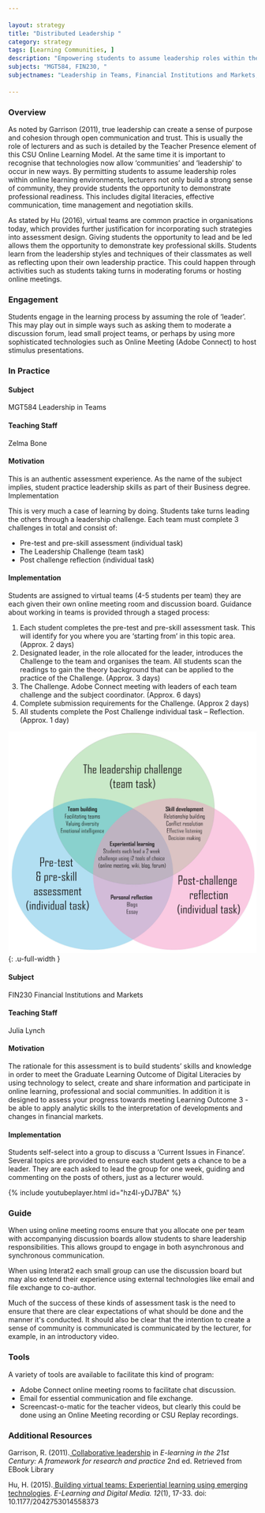 ```yaml
---

layout: strategy
title: "Distributed Leadership "
category: strategy
tags: [Learning Communities, ]
description: "Empowering students to assume leadership roles within their learning experience."
subjects: "MGT584, FIN230, "
subjectnames: "Leadership in Teams, Financial Institutions and Markets, "

---
```


### Overview

As noted by Garrison (2011), true leadership can create a sense of purpose and cohesion through open communication and trust. This is usually the role of lecturers and as such is detailed by the Teacher Presence element of this CSU Online Learning Model.  At the same time it is important to recognise that technologies now allow ‘communities’ and ‘leadership’ to occur in new ways.  By permitting students to assume leadership roles within online learning environments, lecturers not only build a strong sense of community, they provide students the opportunity to demonstrate professional readiness. This includes digital literacies, effective communication, time management and negotiation skills.

As stated by Hu (2016), virtual teams are common practice in organisations today, which provides further justification for incorporating such strategies into assessment design. Giving students the opportunity to lead and be led allows them the opportunity to demonstrate key professional skills. Students learn from the leadership styles and techniques of their classmates as well as reflecting upon their own leadership practice.  This could happen through activities such as students taking turns in moderating forums or hosting online meetings.

### Engagement

Students engage in the learning process by assuming the role of ‘leader’. This may play out in simple ways such as asking them to moderate a discussion forum, lead small project teams,  or perhaps by using more sophisticated technologies such as Online Meeting (Adobe Connect) to host stimulus presentations.

### In Practice
<div class="u-release practice" >

<div class="practice-item">
<div class="practice-content" markdown="1">

#### Subject

MGT584 Leadership in Teams

#### Teaching Staff

Zelma Bone

#### Motivation

This is an authentic assessment experience. As the name of the subject implies, student practice leadership skills as part of their Business degree.
Implementation

This is very much a case of learning by doing. Students take turns leading the others through a leadership challenge. Each team must complete 3 challenges in total and consist of:

- Pre-test and pre-skill assessment (individual task)
- The Leadership Challenge (team task)
- Post challenge reflection (individual task)

#### Implementation

Students are assigned to virtual teams (4-5 students per team) they are each given their own online meeting room and discussion board. Guidance about working in teams is provided through a staged process:

1. Each student completes the pre-test and pre-skill assessment task. This will identify for you where you are ‘starting from’ in this topic area. (Approx. 2 days)
2. Designated leader, in the role allocated for the leader, introduces the Challenge to the team and organises the team. All students scan the readings to gain the theory background that can be applied to the practice of the Challenge. (Approx. 3 days)
3. The Challenge. Adobe Connect meeting with leaders of each team challenge and the subject coordinator. (Approx.  6 days)
4. Complete submission requirements for the Challenge. (Approx 2 days)
5. All students complete the Post Challenge individual task – Reflection. (Approx. 1 day)

![Diagram on subjects approach](../images/practices/distributed-leadership-1.jpg){: .u-full-width
}
</div>
</div>

<div class="practice-item">
<div class="practice-content" markdown="1">

#### Subject

FIN230 Financial Institutions and Markets

#### Teaching Staff

Julia Lynch

#### Motivation

The rationale for this assessment is to build students’ skills and knowledge in order to meet the Graduate Learning Outcome of Digital Literacies by using technology to select, create and share information and participate in online learning, professional and social communities. In addition it is designed to assess your progress towards meeting Learning Outcome 3 - be able to apply analytic skills to the interpretation of developments and changes in financial markets.

#### Implementation

Students self-select into a group to discuss a  ‘Current Issues in Finance’. Several topics are provided to ensure each student gets a chance to be a leader. They are each asked to lead the group for one week, guiding and commenting on the posts of others, just as a lecturer would.

{% include youtubeplayer.html id="hz4I-yDJ7BA" %}

</div>
</div>
</div>

### Guide

When using online meeting rooms ensure that you allocate one per team with accompanying discussion boards allow students to share leadership responsibilities. This allows groupd to engage in both asynchronous and synchronous communication.

When using Interat2 each small group can use the discussion board but may also extend their experience using external technologies like email and file exchange to co-author.

Much of the success of these kinds of assessment task is the need to ensure that there are clear expectations of what should be done and the manner it's conducted. It should also be clear that the intention to create a sense of community is communicated is communicated by the lecturer, for example, in an introductory video.

### Tools

A variety of tools are available to facilitate this kind of program:

- Adobe Connect online meeting rooms to facilitate chat discussion.
- Email for essential communication and file exchange.
- Screencast-o-matic for the teacher videos, but clearly this could be done using an Online Meeting recording or CSU Replay recordings.

### Additional Resources

<div class="apa-ref" markdown="1">

Garrison, R. (2011).[ Collaborative leadership](http://www.csuau.eblib.com.ezproxy.csu.edu.au/patron/Read.aspx?p=668750&pg=138) in *E-learning in the 21st Century: A framework for research and practice* 2nd ed. Retrieved from EBook Library

 Hu, H. (2015).[ Building virtual teams: Experiential learning using emerging technologies](http://ldm.sagepub.com.ezproxy.csu.edu.au/content/12/1/17.full.pdf+html). *E-Learning and Digital Media. 12*(1), 17-33. doi: 10.1177/2042753014558373

</div>
